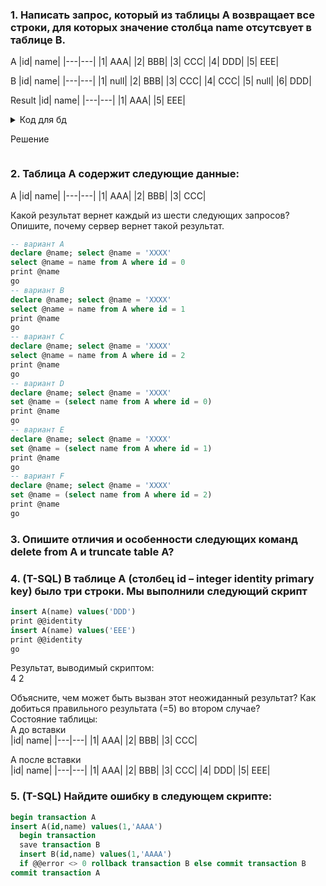 ### 1. Написать запрос, который из таблицы A возвращает все строки, для которых значение столбца name отсутсвует в таблице B.

A
|id| name|
|---|---|
|1| AAA|
|2| BBB|
|3| CCC|
|4| DDD|
|5| EEE|

B
|id| name|
|---|---|
|1| null|
|2| BBB|
|3| CCC|
|4| CCC|
|5| null|
|6| DDD|

Result
|id| name|
|---|---|
|1| AAA|
|5| EEE|

<details>
  <summary> Код для бд </summary>
  
  ``` SQL
  CREATE TABLE A (id 	INT, name VARCHAR(5));
INSERT INTO a (id, name) VALUES
(1,	'AAA'),
(2,	'BBB'),
(3,	'CCC'), 
(4,	'DDD'),
(5,	'EEE');

CREATE TABLE B (id 	INT, name VARCHAR(5));
INSERT INTO b (id, name) VALUES
(1, null),
(2,	'BBB'),
(3,	'CCC'),
(4,	'CCC'),
(5,	null),
(6,	'DDD');
  ```
</details>

Решение
```sql
```

### 2. Таблица A содержит следующие данные:

A
|id| name|
|---|---|
|1| AAA|
|2| BBB|
|3| CCC|

Какой результат вернет каждый из шести следующих запросов? Опишите, почему сервер вернет такой результат.
```sql
-- вариант A
declare @name; select @name = 'XXXX'
select @name = name from A where id = 0
print @name
go
-- вариант B
declare @name; select @name = 'XXXX'
select @name = name from A where id = 1
print @name
go
-- вариант C
declare @name; select @name = 'XXXX'
select @name = name from A where id = 2
print @name
go
-- вариант D
declare @name; select @name = 'XXXX'
set @name = (select name from A where id = 0)
print @name
go
-- вариант E
declare @name; select @name = 'XXXX'
set @name = (select name from A where id = 1)
print @name
go
-- вариант F
declare @name; select @name = 'XXXX'
set @name = (select name from A where id = 2)
print @name
go
```

### 3. Опишите отличия и особенности следующих команд delete from A и truncate table A?

### 4. (T-SQL) В таблице A (столбец id – integer identity primary key) было три строки. Мы выполнили следующий скрипт

```sql
insert A(name) values('DDD')
print @@identity
insert A(name) values('EEE')
print @@identity
go
```
Результат, выводимый скриптом:  
4
2

Объясните, чем может быть вызван этот неожиданный результат? Как добиться правильного результата (=5) во втором случае?  
Состояние таблицы:  
A до вставки  
|id| name|
|---|---|
|1| AAA|
|2| BBB|
|3| CCC|

А после вставки  
|id| name|
|---|---|
|1| AAA|
|2| BBB|
|3| CCC|
|4| DDD|
|5| EEE|


### 5. (T-SQL) Найдите ошибку в следующем скрипте: 
```sql
begin transaction A
insert A(id,name) values(1,'AAAA')
  begin transaction
  save transaction B
  insert B(id,name) values(1,'AAAA')
  if @@error <> 0 rollback transaction B else commit transaction B
commit transaction A
```
